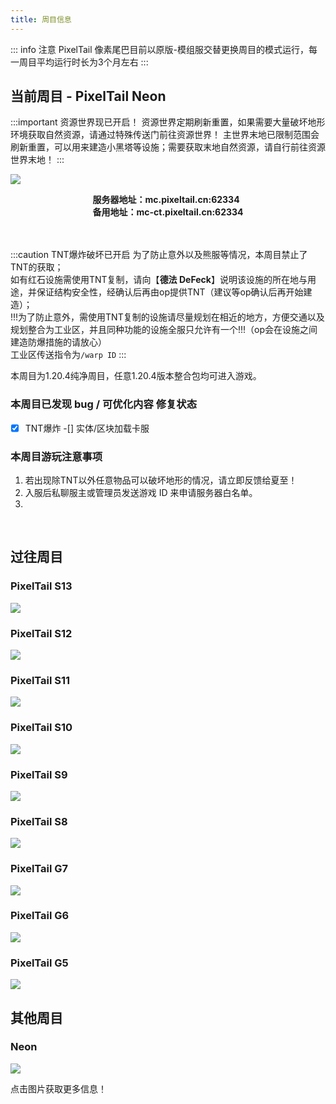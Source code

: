 ```yaml
---
title: 周目信息
---
```


::: info 注意
PixelTail 像素尾巴目前以原版-模组服交替更换周目的模式运行，每一周目平均运行时长为3个月左右
:::

## 当前周目 - PixelTail Neon

<AudioPlayer
  src="https://cn-oss-sd.c.tailnet.cn/wingmark_games/pixeltail/music/The%20Midnight%20-%20Endless%20Summer.mp3"
  title="The Midnight - Endless Summer"
  poster="https://ice.frostsky.com/2023/09/18/50557cb43d11d49a2c614f1710399a0f.jpeg"
/>

:::important 资源世界现已开启！
资源世界定期刷新重置，如果需要大量破坏地形环境获取自然资源，请通过特殊传送门前往资源世界！
主世界末地已限制范围会刷新重置，可以用来建造小黑塔等设施；需要获取末地自然资源，请自行前往资源世界末地！
:::

![](https://ice.frostsky.com/2024/03/26/6b5f960f9e6a471070b44fd92e83ac7a.png)

<div style="width:autopx; text-align:center;">
    <div style="width:auto; *width:100px; margin:0 auto; display:inline-block;">
        <span style="width:auto; display:block; text-align:left;"><b>服务器地址：mc.pixeltail.cn:62334</b></span>
        <span style="width:auto; display:block; text-align:left;"><b>备用地址：mc-ct.pixeltail.cn:62334</b></span>
    </div>
</div>

<br>
<br>

:::caution TNT爆炸破坏已开启
为了防止意外以及熊服等情况，本周目禁止了TNT的获取；<br>
如有红石设施需使用TNT复制，请向【**德法 DeFeck**】说明该设施的所在地与用途，并保证结构安全性，经确认后再由op提供TNT（建议等op确认后再开始建造）；<br>
!!!为了防止意外，需使用TNT复制的设施请尽量规划在相近的地方，方便交通以及规划整合为工业区，并且同种功能的设施全服只允许有一个!!!（op会在设施之间建造防爆措施的请放心）<br>
工业区传送指令为`/warp ID`
:::

本周目为1.20.4纯净周目，任意1.20.4版本整合包均可进入游戏。

### 本周目已发现 bug / 可优化内容 修复状态

<!---- 格式 -[] 内容 ----->
-[x] TNT爆炸
-[] 实体/区块加载卡服

### 本周目游玩注意事项

1. 若出现除TNT以外任意物品可以破坏地形的情况，请立即反馈给夏至！
1. 入服后私聊服主或管理员发送游戏 ID 来申请服务器白名单。
1. 

<br>

<!--
## 下一周目 - PixelTail S14

![]()

-->

## 过往周目

### PixelTail S13

![](https://i.mji.rip/2023/09/28/e38ca306d3348c917de220b291eb9d9c.png)

### PixelTail S12

![](https://ice.frostsky.com/2023/09/17/a9f6f75534d4c707053f2b09fbccebd5.png)

### PixelTail S11

![](https://ice.frostsky.com/2023/09/17/8c8ca1c105fa13299b375907c07bf030.png)

### PixelTail S10

![](https://ice.frostsky.com/2023/09/17/27f022e254fbbb71d979c45fb925e820.png)

### PixelTail S9

![](https://ice.frostsky.com/2023/09/17/953e02e8c8f741ec2833e56c021a2356.png)

### PixelTail S8

![](https://ice.frostsky.com/2023/09/17/1229a0af31d53dd0603fea7ce01572ab.png)

### PixelTail G7

![](https://ice.frostsky.com/2023/09/17/7711b061096cc098ddc37431182989e7.png)

### PixelTail G6

![](https://ice.frostsky.com/2023/09/17/c236f033de37d5967ab163a37020d30b.png)

### PixelTail G5

![](https://ice.frostsky.com/2023/09/17/ed5202e24f5771fb84b31674e3905b42.png)

<!--

### PixelTail G4

### PixelTail 3

### PixelTail 2

### PixelTail 1

-->

## 其他周目

### Neon

<AudioPlayer
  src="https://cn-oss-sd.c.tailnet.cn/wingmark_games/pixeltail/music/The%20Midnight%20-%20Endless%20Summer.mp3"
  title="The Midnight - Endless Summer"
  poster="https://ice.frostsky.com/2023/09/18/50557cb43d11d49a2c614f1710399a0f.jpeg"
/>

[![](https://ice.frostsky.com/2023/09/17/552891b8dc0c840aced3fdfed7ab2197.png)](/test/rr.md)

点击图片获取更多信息！